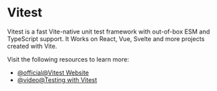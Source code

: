# Vitest

Vitest is a fast Vite-native unit test framework with out-of-box ESM and TypeScript support. It Works on React, Vue, Svelte and more projects created with Vite.

Visit the following resources to learn more:

- [@official@Vitest Website](https://vitest.dev/)
- [@video@Testing with Vitest](https://www.youtube.com/watch?v=cM_AeQHzlGg)
